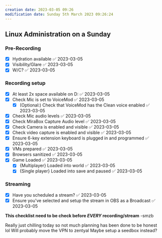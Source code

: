```yaml
---
creation date: 2023-03-05 09:26
modification date: Sunday 5th March 2023 09:26:24
---
```


## Linux Administration on a Sunday #
### Pre-Recording
- [x] Hydration available ✅ 2023-03-05
- [x] Visibility/Glare ✅ 2023-03-05
- [x] W/C? ✅ 2023-03-05

### Recording setup
- [x] At least 2x space available on D: ✅ 2023-03-05
- [x] Check Mic is set to VoiceMod ✅ 2023-03-05
  - [x] (Optional:) Check that VoiceMod has the Clean voice enabled ✅ 2023-03-05
- [x] Check Mic audio levels ✅ 2023-03-05
- [x] Check MiraBox Capture Audio level ✅ 2023-03-05
- [x] Check Camera is enabled and visible ✅ 2023-03-05
- [x] Check video capture is enabled and visible ✅ 2023-03-05
- [x] Ensure 6-key extension keyboard is plugged in and programmed ✅ 2023-03-05
- [x] VMs prepared ✅ 2023-03-05
- [x] Browsers sanitized ✅ 2023-03-05
- [x] Game Loaded ✅ 2023-03-05
  - [x] {Multiplayer} Loaded into world ✅ 2023-03-05
  - [x] {Single player} Loaded into save and paused ✅ 2023-03-05

### Streaming
- [x] Have you scheduled a stream? ✅ 2023-03-05
- [x] Ensure you've selected and setup the stream in OBS as a Broadcast ✅ 2023-03-05

**This checklist need to be check before *EVERY* recording/stream**
-smzb

Really just chilling today so not much planning has been done to be honest lol
Will probably move the VPN to zentyal
Maybe setup a seedbox instead?
